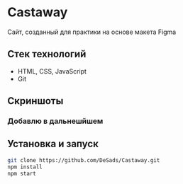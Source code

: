 # Castaway

Сайт, созданный для практики на основе макета Figma

## Стек технологий
- HTML, CSS, JavaScript
- Git

## Скриншоты 
### Добавлю в дальнешйшем

## Установка и запуск

```bash 
git clone https://github.com/DeSads/Castaway.git 
npm install
npm start
```
